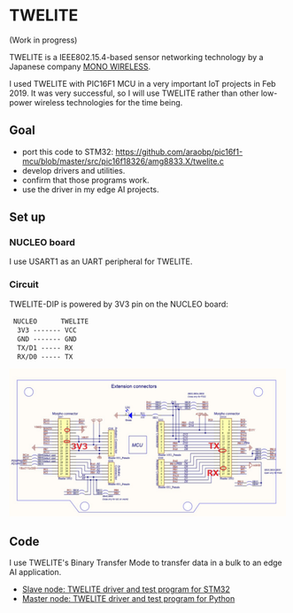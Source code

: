 # TWELITE

(Work in progress)

TWELITE is a IEEE802.15.4-based sensor networking technology by a Japanese company [MONO WIRELESS](https://mono-wireless.com/en/).

I used TWELITE with PIC16F1 MCU in a very important IoT projects in Feb 2019. It was very successful, so I will use TWELITE rather than other low-power wireless technologies for the time being.

## Goal

- port this code to STM32: https://github.com/araobp/pic16f1-mcu/blob/master/src/pic16f18326/amg8833.X/twelite.c
- develop drivers and utilities.
- confirm that those programs work.
- use the driver in my edge AI projects.

## Set up

### NUCLEO board

I use USART1 as an UART peripheral for TWELITE.

### Circuit

TWELITE-DIP is powered by 3V3 pin on the NUCLEO board:
```
 NUCLEO      TWELITE
  3V3 ------- VCC
  GND ------- GND
  TX/D1 ----- RX
  RX/D0 ----- TX

```
<img src="./doc/Wirling.jpg" width=500>

## Code

I use TWELITE's Binary Transfer Mode to transfer data in a bulk to an edge AI application.

- [Slave node: TWELITE driver and test program for STM32](./stm32)
- [Master node: TWELITE driver and test program for Python](./python)
